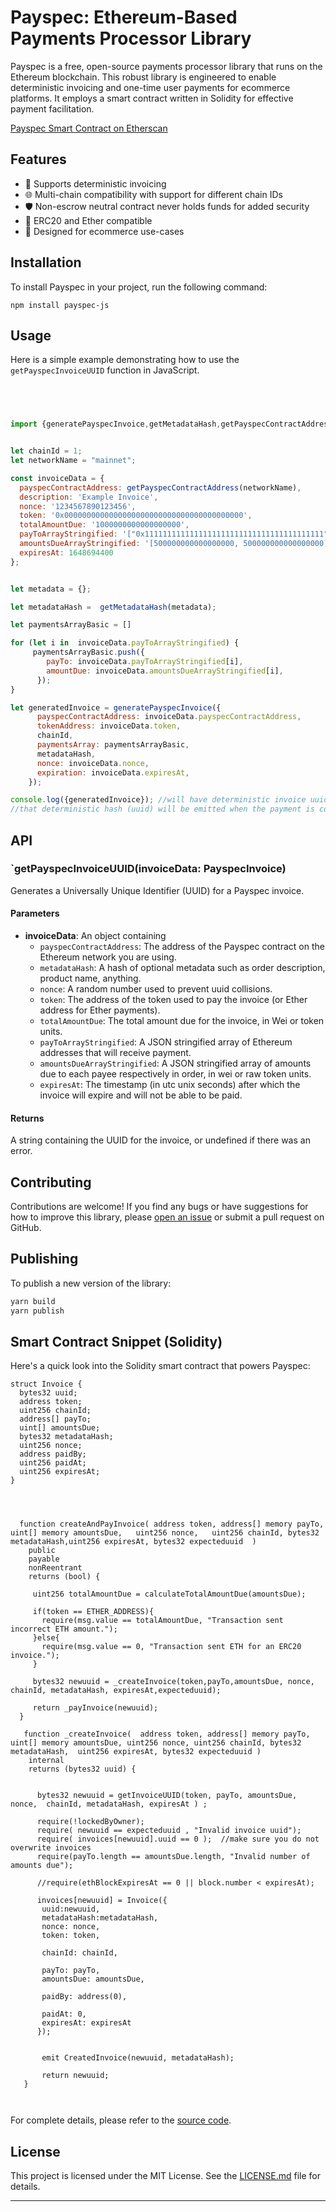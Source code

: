 # Payspec: Ethereum-Based Payments Processor Library
 
Payspec is a free, open-source payments processor library that runs on the Ethereum blockchain. This robust library is engineered to enable deterministic invoicing and one-time user payments for ecommerce platforms. It employs a smart contract written in Solidity for effective payment facilitation.

[Payspec Smart Contract on Etherscan](https://etherscan.io/address/0xef0Cb5Ba8947d374e3af4553218937a15eE19D08#code)

## Features

- 🚀 Supports deterministic invoicing
- 🌐 Multi-chain compatibility with support for different chain IDs
- 🛡️ Non-escrow neutral contract never holds funds for added security
- 💎 ERC20 and Ether compatible
- 🛒 Designed for ecommerce use-cases

## Installation

To install Payspec in your project, run the following command:

```
npm install payspec-js
```

## Usage

Here is a simple example demonstrating how to use the `getPayspecInvoiceUUID` function in JavaScript.

```javascript


 

import {generatePayspecInvoice,getMetadataHash,getPayspecContractAddress} from 'payspec-js';


let chainId = 1;
let networkName = "mainnet";

const invoiceData = {
  payspecContractAddress: getPayspecContractAddress(networkName),
  description: 'Example Invoice',
  nonce: '1234567890123456',
  token: '0x0000000000000000000000000000000000000000',
  totalAmountDue: '1000000000000000000',
  payToArrayStringified: '["0x1111111111111111111111111111111111111111", "0x2222222222222222222222222222222222222222"]',
  amountsDueArrayStringified: '[500000000000000000, 500000000000000000]',
  expiresAt: 1648694400
};


let metadata = {};

let metadataHash =  getMetadataHash(metadata);

let paymentsArrayBasic = []

for (let i in  invoiceData.payToArrayStringified) {
     paymentsArrayBasic.push({
        payTo: invoiceData.payToArrayStringified[i],
        amountDue: invoiceData.amountsDueArrayStringified[i],
      });
}

let generatedInvoice = generatePayspecInvoice({
      payspecContractAddress: invoiceData.payspecContractAddress,
      tokenAddress: invoiceData.token,
      chainId,
      paymentsArray: paymentsArrayBasic,
      metadataHash,
      nonce: invoiceData.nonce,
      expiration: invoiceData.expiresAt,
    });

console.log({generatedInvoice}); //will have deterministic invoice uuid inside which is the hash of all of the params
//that deterministic hash (uuid) will be emitted when the payment is conducted so the ecommerce service will know the order was paid.  It cannot be paid twice enforced at the solidity level for better user experience. 
```

## API

### `getPayspecInvoiceUUID(invoiceData: PayspecInvoice) 

Generates a Universally Unique Identifier (UUID) for a Payspec invoice.

#### Parameters

- **invoiceData**: An object containing
  - `payspecContractAddress`: The address of the Payspec contract on the Ethereum network you are using.
  - `metadataHash`: A hash of optional metadata such as order description, product name, anything.
  - `nonce`: A random number used to prevent uuid collisions.
  - `token`: The address of the token used to pay the invoice (or Ether address for Ether payments).
  - `totalAmountDue`: The total amount due for the invoice, in Wei or token units.
  - `payToArrayStringified`: A JSON stringified array of Ethereum addresses that will receive payment.
  - `amountsDueArrayStringified`: A JSON stringified array of amounts due to each payee respectively in order, in wei or raw token units.
  - `expiresAt`: The timestamp (in utc unix seconds) after which the invoice will expire and will not be able to be paid.

#### Returns

A string containing the UUID for the invoice, or undefined if there was an error.

## Contributing

Contributions are welcome! If you find any bugs or have suggestions for how to improve this library, please [open an issue](https://github.com/your-username/payspec-js/issues) or submit a pull request on GitHub.

## Publishing

To publish a new version of the library:

```bash
yarn build
yarn publish
```

## Smart Contract Snippet (Solidity)

Here's a quick look into the Solidity smart contract that powers Payspec:

```solidity
struct Invoice {
  bytes32 uuid;
  address token;
  uint256 chainId;
  address[] payTo;
  uint[] amountsDue;
  bytes32 metadataHash; 
  uint256 nonce;
  address paidBy;
  uint256 paidAt; 
  uint256 expiresAt;
}




  function createAndPayInvoice( address token, address[] memory payTo, uint[] memory amountsDue,   uint256 nonce,   uint256 chainId, bytes32 metadataHash,uint256 expiresAt, bytes32 expecteduuid  ) 
    public 
    payable 
    nonReentrant
    returns (bool) {

     uint256 totalAmountDue = calculateTotalAmountDue(amountsDue);
     
     if(token == ETHER_ADDRESS){
       require(msg.value == totalAmountDue, "Transaction sent incorrect ETH amount.");
     }else{
       require(msg.value == 0, "Transaction sent ETH for an ERC20 invoice.");
     }
     
     bytes32 newuuid = _createInvoice(token,payTo,amountsDue, nonce, chainId, metadataHash, expiresAt,expecteduuid);
    
     return _payInvoice(newuuid);
  }

   function _createInvoice(  address token, address[] memory payTo, uint[] memory amountsDue, uint256 nonce, uint256 chainId, bytes32 metadataHash,  uint256 expiresAt, bytes32 expecteduuid ) 
    internal 
    returns (bytes32 uuid) { 


      bytes32 newuuid = getInvoiceUUID(token, payTo, amountsDue, nonce,  chainId, metadataHash, expiresAt ) ;

      require(!lockedByOwner);
      require( newuuid == expecteduuid , "Invalid invoice uuid");
      require( invoices[newuuid].uuid == 0 );  //make sure you do not overwrite invoices
      require(payTo.length == amountsDue.length, "Invalid number of amounts due");

      //require(ethBlockExpiresAt == 0 || block.number < expiresAt);

      invoices[newuuid] = Invoice({
       uuid:newuuid,
       metadataHash:metadataHash,
       nonce: nonce,
       token: token,

       chainId: chainId,

       payTo: payTo,
       amountsDue: amountsDue,
       
       paidBy: address(0),
        
       paidAt: 0,
       expiresAt: expiresAt 
      });


       emit CreatedInvoice(newuuid, metadataHash);

       return newuuid;
   }



```

For complete details, please refer to the [source code](https://github.com/your-username/payspec-js/tree/main/contracts).

## License

This project is licensed under the MIT License. See the [LICENSE.md](LICENSE.md) file for details.

---
 

